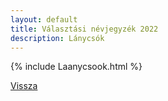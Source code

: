 ```yaml
---
layout: default
title: Választási névjegyzék 2022
description: Lánycsók
---
```


{% include Laanycsook.html %}

[Vissza](./)